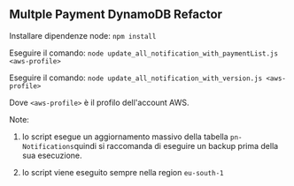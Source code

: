 ## Multple Payment DynamoDB Refactor

Installare dipendenze node:
`npm install` 

Eseguire il comando:
`node update_all_notification_with_paymentList.js <aws-profile>`

Eseguire il comando:
`node update_all_notification_with_version.js <aws-profile>`

Dove `<aws-profile>` è il profilo dell'account AWS.

Note: 

1) lo script esegue un aggiornamento massivo della tabella `pn-Notifications`quindi si raccomanda di eseguire un backup prima della sua esecuzione.

2) lo script viene eseguito sempre nella region `eu-south-1` 

